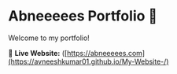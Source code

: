 # Abneeeees Portfolio 🎨  

Welcome to my  portfolio!  

🔗 **Live Website:** ([https://abneeeees.com](https://avneeshkumar01.github.io/My-Website-/)  

